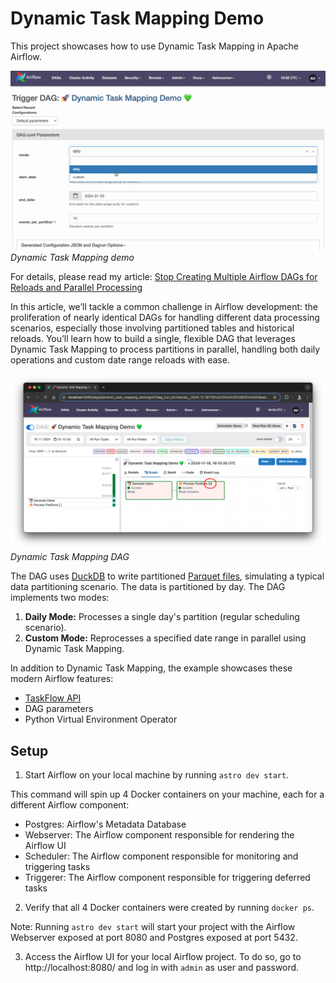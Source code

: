 # Dynamic Task Mapping Demo

This project showcases how to use Dynamic Task Mapping in Apache Airflow.

![Dynamic Task Mapping demo](doc/demo.gif)
*Dynamic Task Mapping demo*

For details, please read my article: [Stop Creating Multiple Airflow DAGs for Reloads and Parallel Processing](https://vojay.de/2024/11/22/airflow-dynamic/)

In this article, we’ll tackle a common challenge in Airflow development: the proliferation of nearly identical DAGs for
handling different data processing scenarios, especially those involving partitioned tables and historical reloads.
You’ll learn how to build a single, flexible DAG that leverages Dynamic Task Mapping to process partitions in parallel,
handling both daily operations and custom date range reloads with ease.

![Dynamic Task Mapping DAG](doc/dag.png)
*Dynamic Task Mapping DAG*

The DAG uses [DuckDB](https://duckdb.org/) to write partitioned [Parquet files](https://parquet.apache.org/),
simulating a typical data partitioning scenario. The data is partitioned by day. The DAG implements two modes:
1. **Daily Mode:** Processes a single day's partition (regular scheduling scenario).
2. **Custom Mode:** Reprocesses a specified date range in parallel using Dynamic Task Mapping.

In addition to Dynamic Task Mapping, the example showcases these modern Airflow features:
* [TaskFlow API](https://airflow.apache.org/docs/apache-airflow/stable/tutorial/taskflow.html)
* DAG parameters
* Python Virtual Environment Operator

## Setup

1. Start Airflow on your local machine by running `astro dev start`.

This command will spin up 4 Docker containers on your machine, each for a different Airflow component:

- Postgres: Airflow's Metadata Database
- Webserver: The Airflow component responsible for rendering the Airflow UI
- Scheduler: The Airflow component responsible for monitoring and triggering tasks
- Triggerer: The Airflow component responsible for triggering deferred tasks

2. Verify that all 4 Docker containers were created by running `docker ps`.

Note: Running `astro dev start` will start your project with the Airflow Webserver exposed at port 8080 and Postgres
exposed at port 5432.

3. Access the Airflow UI for your local Airflow project. To do so, go to http://localhost:8080/ and log in with `admin` as user and password.
